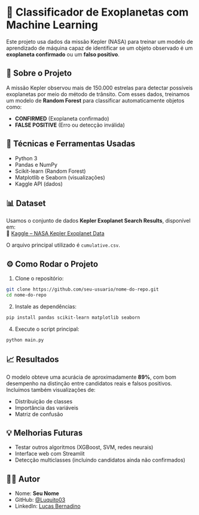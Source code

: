 
# 🔭 Classificador de Exoplanetas com Machine Learning

Este projeto usa dados da missão Kepler (NASA) para treinar um modelo de aprendizado de máquina capaz de identificar se um objeto observado é um **exoplaneta confirmado** ou um **falso positivo**.

## 🚀 Sobre o Projeto

A missão Kepler observou mais de 150.000 estrelas para detectar possíveis exoplanetas por meio do método de trânsito. Com esses dados, treinamos um modelo de **Random Forest** para classificar automaticamente objetos como:

- **CONFIRMED** (Exoplaneta confirmado)
- **FALSE POSITIVE** (Erro ou detecção inválida)

## 🧠 Técnicas e Ferramentas Usadas

- Python 3
- Pandas e NumPy
- Scikit-learn (Random Forest)
- Matplotlib e Seaborn (visualizações)
- Kaggle API (dados)

## 📊 Dataset

Usamos o conjunto de dados **Kepler Exoplanet Search Results**, disponível em:  
🔗 [Kaggle – NASA Kepler Exoplanet Data](https://www.kaggle.com/datasets/nasa/kepler-exoplanet-search-results)

O arquivo principal utilizado é `cumulative.csv`.

## ⚙️ Como Rodar o Projeto

1. Clone o repositório:

```bash
git clone https://github.com/seu-usuario/nome-do-repo.git
cd nome-do-repo
```

2. Instale as dependências:

```bash
pip install pandas scikit-learn matplotlib seaborn
```

4. Execute o script principal:

```bash
python main.py
```

## 📈 Resultados

O modelo obteve uma acurácia de aproximadamente **89%**, com bom desempenho na distinção entre candidatos reais e falsos positivos.  
Incluímos também visualizações de:

- Distribuição de classes
- Importância das variáveis
- Matriz de confusão

## 💡 Melhorias Futuras

- Testar outros algoritmos (XGBoost, SVM, redes neurais)
- Interface web com Streamlit
- Detecção multiclasses (incluindo candidatos ainda não confirmados)

## 👨‍🚀 Autor

- Nome: **Seu Nome**
- GitHub: [@Luquito03](https://github.com/Luquito03/)
- LinkedIn: [Lucas Bernadino](https://www.linkedin.com/in/lucas-bernadino-a56b9b240/)



